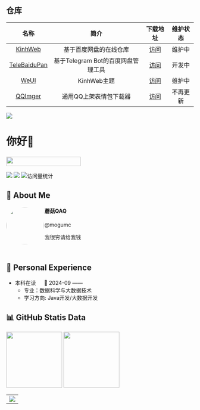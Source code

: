 ## 仓库
|                             名称                             |                             简介                             |                      下载地址                       |                      维护状态                       |
| :----------------------------------------------------------: | :----------------------------------------------------------: | :-------------------------------------------------: | :-------------------------------------------------: |
| [KinhWeb](https://github.com/mogumc/KinhWeb)  | 基于百度网盘的在线仓库 | [访问](https://github.com/mogumc/KinhWeb/releases) | 维护中 |
| [TeleBaiduPan](https://github.com/mogumc/TeleBaiduPan)  | 基于Telegram Bot的百度网盘管理工具 | [访问](https://github.com/mogumc/TeleBaiduPan/releases) | 开发中 |
| [WeUI](https://github.com/mogumc/KinhWeb-WEUI)  | KinhWeb主题 | [访问](https://github.com/mogumc/KinhWeb-WEUI/releases) | 维护中 |
| [QQImger](https://github.com/mogumc/QQImger)  | 通用QQ上架表情包下载器 | [访问](https://github.com/mogumc/QQImger/releases) | 不再更新 |

<div align="left">
  <img src="https://ghchart.rshah.org/mogumc" />
</div>  



# 你好👋
### <img width="200" height="25" src="https://glitch-art.vercel.app/api/simple?word=Hi%20I'm%20MoGuQAQ&font=Doto" /> 

<div>
  <a href="https://my.baidup.top/"><img src="https://img.shields.io/badge/KinhWeb-%E8%AE%BF%E9%97%AE-8c36db" /></a>
  <a href="https://t.me/tg_tx"><img src="https://img.shields.io/badge/Telegram-交流群-66ccff" /></a>
  <img src="https://komarev.com/ghpvc/?username=mogumc&label=Views&color=orange&style=flat" alt="访问量统计" />&emsp;
</div>

## 🧐 About Me
<div align="left">
  <img align="left" style="width:100px; height:100px; border-radius:50%; " src="https://avatars.githubusercontent.com/u/67809394?v=4" />
  <h4 align="left">蘑菇QAQ</h4>
  <p align="left">@mogumc</p>
  <p>我很穷请给我钱</p>
</div><br />

## 🏢 Personal Experience

- 本科在读 &emsp; 📌 2024-09 —— 
  - 专业：数据科学与大数据技术
  - 学习方向: Java开发/大数据开发

## 📊 GitHub Statis Data

<div align="left">
  <img height="150" src="https://github-readme-stats-git-masterrstaa-rickstaa.vercel.app/api?username=mogumc&hide_border=true&show_icons=true&include_all_commits=true&line_height=21text_color=fff&icon_color=000" /> 
  <img height="150" src="https://github-readme-stats-git-masterrstaa-rickstaa.vercel.app/api/top-langs/?username=mogumc&hide_border=true&layout=compact&langs_count=6&text_color=000&icon_color=fff" />
</div>

<table>
  <tr>
    <td>
      <picture>
        <source media="(prefers-color-scheme: dark)"  srcset="https://github-readme-activity-graph.vercel.app/graph?username=mogumc&theme=tokyo-night" />
        <source media="(prefers-color-scheme: light)" srcset="https://github-readme-activity-graph.vercel.app/graph?username=mogumc&theme=xcode" />
        <img src="https://github-readme-activity-graph.vercel.app/graph?username=mogumc&theme=tokyo-night" />
      </picture>
  </tr>
</table>
